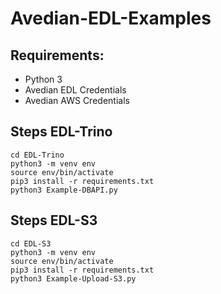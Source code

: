 # Avedian-EDL-Examples

## Requirements:
- Python 3
- Avedian EDL Credentials
- Avedian AWS Credentials

## Steps EDL-Trino
```
cd EDL-Trino
python3 -m venv env
source env/bin/activate
pip3 install -r requirements.txt
python3 Example-DBAPI.py
```
## Steps EDL-S3
```
cd EDL-S3
python3 -m venv env
source env/bin/activate
pip3 install -r requirements.txt
python3 Example-Upload-S3.py
```